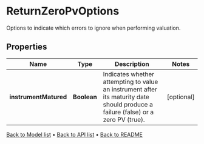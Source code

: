 

# ReturnZeroPvOptions

Options to indicate which errors to ignore when performing valuation.

## Properties

| Name | Type | Description | Notes |
|------------ | ------------- | ------------- | -------------|
|**instrumentMatured** | **Boolean** | Indicates whether attempting to value an instrument after its maturity date should produce a failure (false)  or a zero PV (true). |  [optional] |



[Back to Model list](../README.md#documentation-for-models) &#8226; [Back to API list](../README.md#documentation-for-api-endpoints) &#8226; [Back to README](../README.md)



